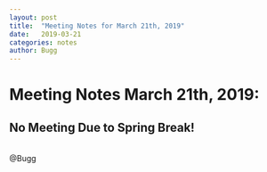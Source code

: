 ```yaml
---
layout: post
title:  "Meeting Notes for March 21th, 2019"
date:   2019-03-21
categories: notes
author: Bugg
---
```

# Meeting Notes March 21th, 2019:

## No Meeting Due to Spring Break!

<br>
@Bugg
